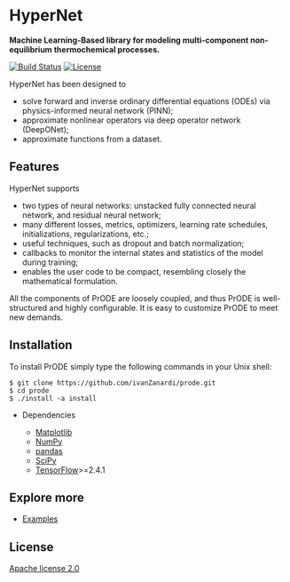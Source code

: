 # HyperNet
**Machine Learning-Based library for modeling multi-component non-equilibrium thermochemical processes.**

[![Build Status](https://travis-ci.org/ivanZanardi/hypernet.svg?branch=main)](https://travis-ci.org/github/ivanZanardi/hypernet)
[![License](https://img.shields.io/badge/license-Apache%202.0-blue.svg)](https://github.com/ivanZanardi/prode/hypernet/main/LICENSE)

HyperNet has been designed to 
- solve forward and inverse ordinary differential equations (ODEs) via physics-informed neural network (PINN);
- approximate nonlinear operators via deep operator network (DeepONet);
- approximate functions from a dataset.

## Features

HyperNet supports

- two types of neural networks: unstacked fully connected neural network, and residual neural network;
- many different losses, metrics, optimizers, learning rate schedules, initializations, regularizations, etc.;
- useful techniques, such as dropout and batch normalization;
- callbacks to monitor the internal states and statistics of the model during training;
- enables the user code to be compact, resembling closely the mathematical formulation.

All the components of PrODE are loosely coupled, and thus PrODE is well-structured and highly configurable. It is easy to customize PrODE to meet new demands.

## Installation

To install PrODE simply type the following commands in your Unix shell:

```
$ git clone https://github.com/ivanZanardi/prode.git
$ cd prode
$ ./install -a install
```

- Dependencies

  - [Matplotlib](https://matplotlib.org/)
  - [NumPy](http://www.numpy.org/)
  - [pandas](https://pandas.pydata.org/)
  - [SciPy](https://www.scipy.org/)
  - [TensorFlow](https://www.tensorflow.org/)>=2.4.1


## Explore more

- [Examples](https://github.com/ivanZanardi/HyperNet/tree/main/examples)

## License

[Apache license 2.0](https://github.com/ivanZanardi/hypernet/blob/main/LICENSE)
